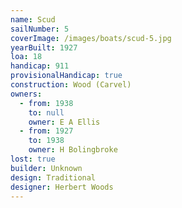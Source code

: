```yaml
---
name: Scud
sailNumber: 5
coverImage: /images/boats/scud-5.jpg
yearBuilt: 1927
loa: 18
handicap: 911
provisionalHandicap: true
construction: Wood (Carvel)
owners:
  - from: 1938
    to: null
    owner: E A Ellis
  - from: 1927
    to: 1938
    owner: H Bolingbroke
lost: true
builder: Unknown
design: Traditional
designer: Herbert Woods
---
```

